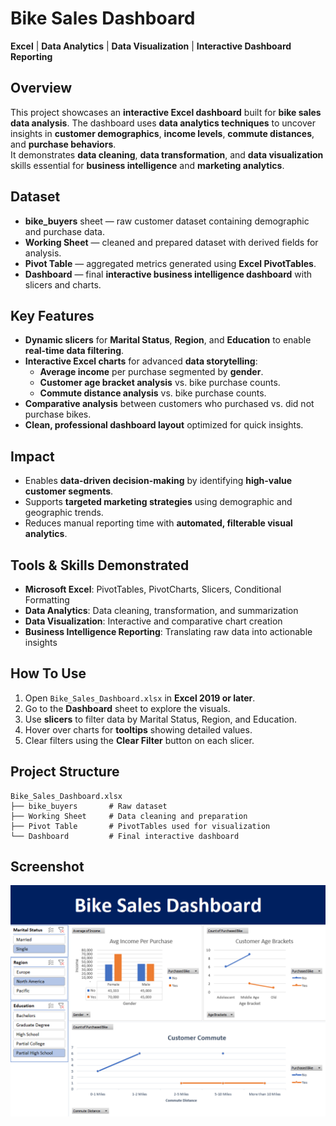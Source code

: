 # Bike Sales Dashboard

**Excel** | **Data Analytics** | **Data Visualization** | **Interactive Dashboard Reporting**

## Overview
This project showcases an **interactive Excel dashboard** built for **bike sales data analysis**. The dashboard uses **data analytics techniques** to uncover insights in **customer demographics**, **income levels**, **commute distances**, and **purchase behaviors**.  
It demonstrates **data cleaning**, **data transformation**, and **data visualization** skills essential for **business intelligence** and **marketing analytics**.

## Dataset
- **bike_buyers** sheet — raw customer dataset containing demographic and purchase data.  
- **Working Sheet** — cleaned and prepared dataset with derived fields for analysis.  
- **Pivot Table** — aggregated metrics generated using **Excel PivotTables**.  
- **Dashboard** — final **interactive business intelligence dashboard** with slicers and charts.

## Key Features
- **Dynamic slicers** for **Marital Status**, **Region**, and **Education** to enable **real-time data filtering**.  
- **Interactive Excel charts** for advanced **data storytelling**:  
  - **Average income** per purchase segmented by **gender**.  
  - **Customer age bracket analysis** vs. bike purchase counts.  
  - **Commute distance analysis** vs. bike purchase counts.  
- **Comparative analysis** between customers who purchased vs. did not purchase bikes.  
- **Clean, professional dashboard layout** optimized for quick insights.

## Impact
- Enables **data-driven decision-making** by identifying **high-value customer segments**.  
- Supports **targeted marketing strategies** using demographic and geographic trends.  
- Reduces manual reporting time with **automated, filterable visual analytics**.

## Tools & Skills Demonstrated
- **Microsoft Excel**: PivotTables, PivotCharts, Slicers, Conditional Formatting  
- **Data Analytics**: Data cleaning, transformation, and summarization  
- **Data Visualization**: Interactive and comparative chart creation  
- **Business Intelligence Reporting**: Translating raw data into actionable insights

## How To Use
1. Open `Bike_Sales_Dashboard.xlsx` in **Excel 2019 or later**.  
2. Go to the **Dashboard** sheet to explore the visuals.  
3. Use **slicers** to filter data by Marital Status, Region, and Education.  
4. Hover over charts for **tooltips** showing detailed values.  
5. Clear filters using the **Clear Filter** button on each slicer.

## Project Structure
```
Bike_Sales_Dashboard.xlsx
├── bike_buyers       # Raw dataset
├── Working Sheet     # Data cleaning and preparation
├── Pivot Table       # PivotTables used for visualization
└── Dashboard         # Final interactive dashboard
```
## Screenshot
![Bike Sales Dashboard](bike-sales-dashboard.png)


